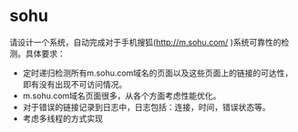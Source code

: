 # sohu

请设计一个系统，自动完成对于手机搜狐(http://m.sohu.com/ )系统可靠性的检测。具体要求：

- 定时递归检测所有m.sohu.com域名的页面以及这些页面上的链接的可达性，即有没有出现不可访问情况。
- m.sohu.com域名页面很多，从各个方面考虑性能优化。
- 对于错误的链接记录到日志中，日志包括：连接，时间，错误状态等。
- 考虑多线程的方式实现
